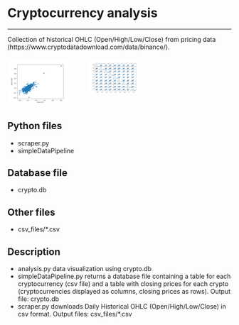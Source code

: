 <!DOCTYPE html>
<html lang="en">
<head>
    <meta charset="UTF-8">
    <style>
    {
  box-sizing: border-box;
}
.column {
  float: left;
  width: 33.33%;
  padding: 5px;
}
/* Clearfix (clear floats) */
.row::after {
  content: "";
  clear: both;
  display: table;
}
 </style>
</head>
<body>
    <h1> Cryptocurrency analysis </h1>
    <hr>
     <p> Collection of historical OHLC (Open/High/Low/Close) from pricing data (https://www.cryptodatadownload.com/data/binance/). </p>
<div class="row">
  <div class="column">
    <img src="Figure_1.png" alt="" style="width:80%">
  </div>
  <div class="column">
    <img src="Figure_3.png" alt="" style="width:70%">
  </div>
</div>
    <h2> Python files </h2>
  <ul>
      <li> scraper.py</li>
      <li> simpleDataPipeline</li>
  </ul>
    <h2> Database file</h2>
    <ul>
     <li>crypto.db </li>
    </ul>
     <h2> Other files</h2>
    <ul>
     <li>  csv_files/*.csv </li>
    </ul>
     <h2>Description</h2>
    <ul>
        <li> analysis.py data visualization using crypto.db</li>
        <li>  simpleDataPipeline.py returns a database file containing a table for each cryptocurrency (csv file) and a table with closing prices for each crypto (cryptocurrencies displayed as columns, closing prices as rows). Output file: crypto.db </li>
         <li> scraper.py downloads Daily Historical OHLC (Open/High/Low/Close) in csv format.
         Output files: csv_files/*.csv</li>
    </ul>
</body>


